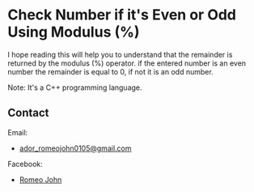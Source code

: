 
# Check Number if it's Even or Odd Using Modulus (%)

I hope reading this will help you to understand that the remainder is returned by the modulus (%) operator. if the entered number is an even number the remainder is equal to 0, if not it is an odd number.

Note: It's a C++ programming language.

## Contact

Email:
- ador_romeojohn0105@gmail.com

Facebook:
- [Romeo John](https://www.facebook.com/RomeowJ05)
